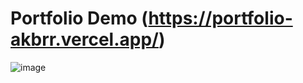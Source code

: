 # Portfolio Demo (https://portfolio-akbrr.vercel.app/)
![image](https://github.com/barrrliebert/Portfolio/assets/113463292/a7ccc55d-6c59-4bb2-ba46-9b0c3c27f92f)

